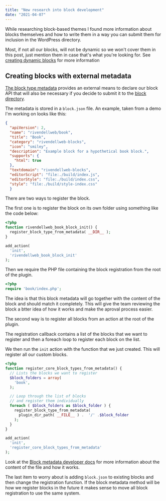 ```yaml
---
title: "New research into block development"
date: "2021-04-07"
---
```


While researching block-based themes I found more information about blocks themselves and how to write them in a way you can submit them for inclusion in the WordPress directory.

Most, if not all our blocks, will not be dynamic so we won't cover them in this post, just mention them in case that's what you're looking for. See [creating dynamic blocks](https://developer.wordpress.org/block-editor/how-to-guides/block-tutorial/creating-dynamic-blocks/) for more information

## Creating blocks with external metadata

[The block type metadata](https://developer.wordpress.org/block-editor/developers/block-api/block-metadata/) provides an external means to declare our block API that will also be necessary if you decide to submit it to the [block directory](https://wordpress.org/support/article/block-directory/).

The metadata is stored in a `block.json` file. An example, taken from a demo I'm working on looks like this:

```json
{
  "apiVersion": 2,
  "name": "rivendellweb/book",
  "title": "Book",
  "category": "rivendellweb-blocks",
  "icon": "smiley",
  "description": "Example block for a hypothetical book block.",
  "supports": {
    "html": true
  },
  "textdomain": "rivendellweb-blocks",
  "editorScript": "file:./build/index.js",
  "editorStyle": "file:./build/index.css",
  "style": "file:./build/style-index.css"
  }
```

There are two ways to register the block.

The first one is to register the block on its own folder using something like the code below:

```php
<?php
function rivendellweb_book_block_init() {
  register_block_type_from_metadata( __DIR__ );
}

add_action( 
  'init',
  'rivendellweb_book_block_init'
);
```

Then we require the PHP file containing the block registration from the root of the plugin.

```php
<?php
require 'book/index.php';
```

The idea is that this block metadata will go together with the content of the block and should match it completely. This will give the team reviewing the block a btter idea of how it works and make the aproval process easier.

The second way is to register all blocks from an action at the root of the plugin.

The registration callback contains a list of the blocks that we want to register and then a foreach loop to register each block on the list.

We then run the `init` action with the function that we just created. This will register all our custom blocks.

```php
<?php
function register_core_block_types_from_metadata() {
  // Lists the blocks we want to register
  $block_folders = array(
    'book',
  );

  // Loop through the list of blocks
  // and register them individually
  foreach ( $block_folders as $block_folder ) {
    register_block_type_from_metadata(
      plugin_dir_path( __FILE__ ) .  '/' .$block_folder
    );
  }
}

add_action(
  'init', 
  'register_core_block_types_from_metadata'
);
```

Look at the [Block metadata developer docs](https://developer.wordpress.org/block-editor/developers/block-api/block-metadata/) for more information about the content of the file and how it works.

The last item to worry about is adding `block.json` to existing blocks and then change the registration function. If the block metadata method will be how we register blocks in the future it makes sense to move all block registration to use the same system.
